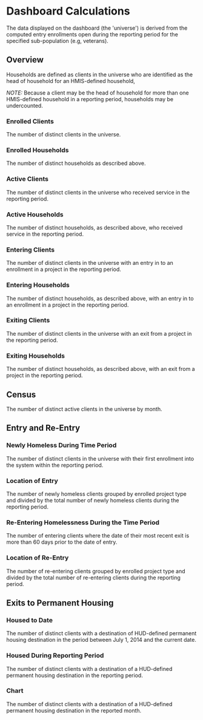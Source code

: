 # Dashboard Calculations

The data displayed on the dashboard (the 'universe') is derived from the computed entry enrollments open during the reporting period for the specified sub-population (e.g, veterans).

## Overview

Households are defined as clients in the universe who are identified as the head of household for an HMIS-defined household,

*NOTE:* Because a client may be the head of household for more than one HMIS-defined household in a reporting period, households may be undercounted.

### Enrolled Clients

The number of distinct clients in the universe.

### Enrolled Households

The number of distinct households as described above.

### Active Clients

The number of distinct clients in the universe who received service in the reporting period.

### Active Households

The number of distinct households, as described above, who received service in the reporting period.

### Entering Clients

The number of distinct clients in the universe with an entry in to an enrollment in a project in the reporting period.

### Entering Households

The number of distinct households, as described above, with an entry in to an enrollment in a project in the reporting period.

### Exiting Clients

The number of distinct clients in the universe with an exit from a project in the reporting period.

### Exiting Households

The number of distinct households, as described above, with an exit from a project in the reporting period.

## Census

The number of distinct active clients in the universe by month.

## Entry and Re-Entry

### Newly Homeless During Time Period

The number of distinct clients in the universe with their first enrollment into the system within the reporting period.

### Location of Entry

The number of newly homeless clients grouped by enrolled project type and divided by the total number of newly homeless clients during the reporting period.

### Re-Entering Homelessness During the Time Period

The number of entering clients where the date of their most recent exit is more than 60 days prior to the date of entry.

### Location of Re-Entry

The number of re-entering clients grouped by enrolled project type and divided by the total number of re-entering clients during the reporting period.

## Exits to Permanent Housing

### Housed to Date

The number of distinct clients with a destination of HUD-defined permanent housing destination in the period between July 1, 2014 and the current date.

### Housed During Reporting Period

The number of distinct clients with a destination of a HUD-defined permanent housing destination in the reporting period.

### Chart

The number of distinct clients with a destination of a HUD-defined permanent housing destination in the reported month.